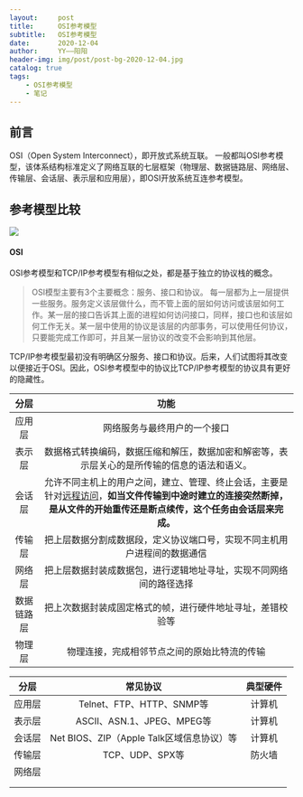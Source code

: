 ```yaml
---
layout:     post
title:      OSI参考模型
subtitle:   OSI参考模型
date:       2020-12-04
author:     YY——阳阳
header-img: img/post/post-bg-2020-12-04.jpg
catalog: true
tags:
    - OSI参考模型
    - 笔记
---
```


## 前言
OSI（Open System Interconnect），即开放式系统互联。 一般都叫OSI参考模型，该体系结构标准定义了网络互联的七层框架（物理层、数据链路层、网络层、传输层、会话层、表示层和应用层），即OSI开放系统互连参考模型。

## 参考模型比较
![](https://mmbiz.qpic.cn/mmbiz_jpg/VcRPEU1K2odmiaZ4aslthLe3Bf0GYUgrQNkCzrLib6l5saXHGsIDyt1uzDNMqAnZLbMB68y4URbDKWjfd5qoMfHw/)
#### OSI
OSI参考模型和TCP/IP参考模型有相似之处，都是基于独立的协议栈的概念。

>OSI模型主要有3个主要概念：服务、接口和协议。
>每一层都为上一层提供一些服务。服务定义该层做什么，而不管上面的层如何访问或该层如何工作。某一层的接口告诉其上面的进程如何访问接口，同样，接口也和该层如何工作无关。某一层中使用的协议是该层的内部事务，可以使用任何协议，只要能完成工作即可，并且某一层协议的改变不会影响到其他层。

TCP/IP参考模型最初没有明确区分服务、接口和协议。后来，人们试图将其改变以便接近于OSI。因此，OSI参考模型中的协议比TCP/IP参考模型的协议具有更好的隐藏性。

|    分层    |                             功能                             |
| :--------: | :----------------------------------------------------------: |
|   应用层   |                 网络服务与最终用户的一个接口                 |
|   表示层   | 数据格式转换编码，数据压缩和解压，数据加密和解密等，表示层关心的是所传输的信息的语法和语义。 |
|   会话层   | 允许不同主机上的用户之间，建立、管理、终止会话，主要是针对[远程访问](http://mp.weixin.qq.com/s?__biz=MjM5OTk4MDE2MA==&mid=2655121280&idx=2&sn=a0c63771108615dcba229dce5ea6136b&chksm=bc86726f8bf1fb79f999d5f4c26d8095aa08161eb301f84bd31123642492074afcee0bb40908&scene=21#wechat_redirect)，**如当文件传输到中途时建立的连接突然断掉，是从文件的开始重传还是断点续传，这个任务由会话层来完成。** |
|   传输层   | 把上层数据分割成数据段，定义协议端口号，实现不同主机用户进程间的数据通信 |
|   网络层   | 把上层数据封装成数据包，进行逻辑地址寻址，实现不同网络间的路径选择 |
| 数据链路层 |  把上次数据封装成固定格式的帧，进行硬件地址寻址，差错校验等  |
|   物理层   |         物理连接，完成相邻节点之间的原始比特流的传输         |

|  分层  |                 常见协议                  | 典型硬件 |
| :----: | :---------------------------------------: | :------: |
| 应用层 |         Telnet、FTP、HTTP、SNMP等         |  计算机  |
| 表示层 |        ASCII、ASN.1、JPEG、MPEG等         |  计算机  |
| 会话层 | Net BIOS、ZIP（Apple Talk区域信息协议）等 |  计算机  |
| 传输层 |              TCP、UDP、SPX等              |  防火墙  |
| 网络层 |                                           |          |
|        |                                           |          |
|        |                                           |          |

